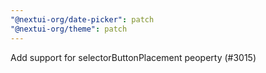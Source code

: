```yaml
---
"@nextui-org/date-picker": patch
"@nextui-org/theme": patch
---
```


Add support for selectorButtonPlacement peoperty (#3015)

